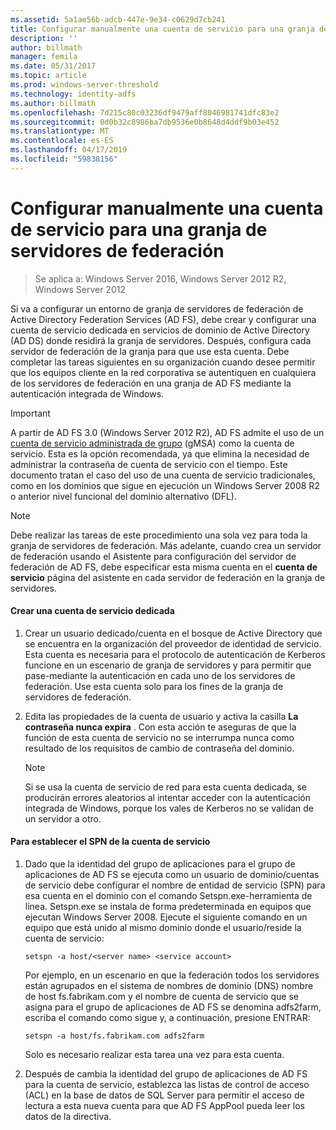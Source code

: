 ```yaml
---
ms.assetid: 5a1ae56b-adcb-447e-9e34-c0629d7cb241
title: Configurar manualmente una cuenta de servicio para una granja de servidores de federación
description: ''
author: billmath
manager: femila
ms.date: 05/31/2017
ms.topic: article
ms.prod: windows-server-threshold
ms.technology: identity-adfs
ms.author: billmath
ms.openlocfilehash: 7d215c80c03236df9479aff8046981741dfc83e2
ms.sourcegitcommit: 0d0b32c8986ba7db9536e0b8648d4ddf9b03e452
ms.translationtype: MT
ms.contentlocale: es-ES
ms.lasthandoff: 04/17/2019
ms.locfileid: "59838156"
---
```

# <a name="manually-configure-a-service-account-for-a-federation-server-farm"></a>Configurar manualmente una cuenta de servicio para una granja de servidores de federación

>Se aplica a: Windows Server 2016, Windows Server 2012 R2, Windows Server 2012

Si va a configurar un entorno de granja de servidores de federación de Active Directory Federation Services \(AD FS\), debe crear y configurar una cuenta de servicio dedicada en servicios de dominio de Active Directory \(AD DS\) donde residirá la granja de servidores. Después, configura cada servidor de federación de la granja para que use esta cuenta. Debe completar las tareas siguientes en su organización cuando desee permitir que los equipos cliente en la red corporativa se autentiquen en cualquiera de los servidores de federación en una granja de AD FS mediante la autenticación integrada de Windows.  

> [!IMPORTANT]
> A partir de AD FS 3.0 (Windows Server 2012 R2), AD FS admite el uso de un [cuenta de servicio administrada de grupo](https://docs.microsoft.com/windows-server/security/group-managed-service-accounts/group-managed-service-accounts-overview) \(gMSA\) como la cuenta de servicio.  Esta es la opción recomendada, ya que elimina la necesidad de administrar la contraseña de cuenta de servicio con el tiempo.  Este documento tratan el caso del uso de una cuenta de servicio tradicionales, como en los dominios que sigue en ejecución un Windows Server 2008 R2 o anterior nivel funcional del dominio alternativo \(DFL\).

> [!NOTE]  
> Debe realizar las tareas de este procedimiento una sola vez para toda la granja de servidores de federación. Más adelante, cuando crea un servidor de federación usando el Asistente para configuración del servidor de federación de AD FS, debe especificar esta misma cuenta en el **cuenta de servicio** página del asistente en cada servidor de federación en la granja de servidores.  
  
#### <a name="create-a-dedicated-service-account"></a>Crear una cuenta de servicio dedicada  
  
1.  Crear un usuario dedicado\/cuenta en el bosque de Active Directory que se encuentra en la organización del proveedor de identidad de servicio. Esta cuenta es necesaria para el protocolo de autenticación de Kerberos funcione en un escenario de granja de servidores y para permitir que pase\-mediante la autenticación en cada uno de los servidores de federación. Use esta cuenta solo para los fines de la granja de servidores de federación.  
  
2.  Edita las propiedades de la cuenta de usuario y activa la casilla **La contraseña nunca expira** . Con esta acción te aseguras de que la función de esta cuenta de servicio no se interrumpa nunca como resultado de los requisitos de cambio de contraseña del dominio.  
  
    > [!NOTE]  
    > Si se usa la cuenta de servicio de red para esta cuenta dedicada, se producirán errores aleatorios al intentar acceder con la autenticación integrada de Windows, porque los vales de Kerberos no se validan de un servidor a otro.  
  
#### <a name="to-set-the-spn-of-the-service-account"></a>Para establecer el SPN de la cuenta de servicio  
  
1.  Dado que la identidad del grupo de aplicaciones para el grupo de aplicaciones de AD FS se ejecuta como un usuario de dominio\/cuentas de servicio debe configurar el nombre de entidad de servicio \(SPN\) para esa cuenta en el dominio con el comando Setspn.exe\-herramienta de línea. Setspn.exe se instala de forma predeterminada en equipos que ejecutan Windows Server 2008. Ejecute el siguiente comando en un equipo que está unido al mismo dominio donde el usuario\/reside la cuenta de servicio:  
  
    ```  
    setspn -a host/<server name> <service account>  
    ```  
  
    Por ejemplo, en un escenario en que la federación todos los servidores están agrupados en el sistema de nombres de dominio \(DNS\) nombre de host fs.fabrikam.com y el nombre de cuenta de servicio que se asigna para el grupo de aplicaciones de AD FS se denomina adfs2farm, escriba el comando como sigue y, a continuación, presione ENTRAR:  
  
    ```  
    setspn -a host/fs.fabrikam.com adfs2farm  
    ```  
  
    Solo es necesario realizar esta tarea una vez para esta cuenta.  
  
2.  Después de cambia la identidad del grupo de aplicaciones de AD FS para la cuenta de servicio, establezca las listas de control de acceso \(ACL\) en la base de datos de SQL Server para permitir el acceso de lectura a esta nueva cuenta para que AD FS AppPool pueda leer los datos de la directiva.  
  

